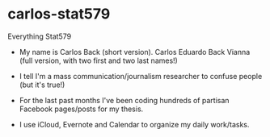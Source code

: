# carlos-stat579
Everything Stat579

* My name is Carlos Back (short version). Carlos Eduardo Back Vianna (full version, with two first and two last names!)

* I tell I'm a mass communication/journalism researcher to confuse people (but it's true!)

* For the last past months I've been coding hundreds of partisan Facebook pages/posts for my thesis. 

* I use iCloud, Evernote and Calendar to organize my daily work/tasks. 
